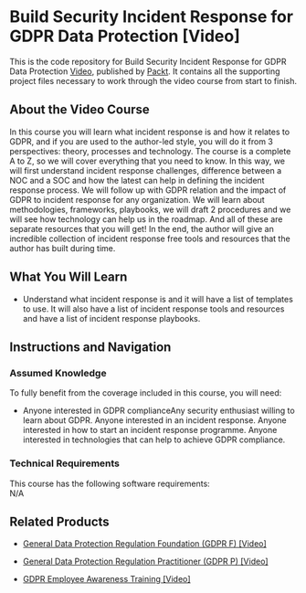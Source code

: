


# Build Security Incident Response for GDPR Data Protection [Video]
This is the code repository for Build Security Incident Response for GDPR Data Protection [Video](https://www.packtpub.com/business/build-security-incident-response-gdpr-data-protection-video), published by [Packt](https://www.packtpub.com/?utm_source=github). It contains all the supporting project files necessary to work through the video course from start to finish.
## About the Video Course
In this course you will learn what incident response is and how it relates to GDPR, and if you are used to the author-led style, you will do it from 3 perspectives: theory, processes and technology. The course is a complete A to Z, so we will cover everything that you need to know. In this way, we will first understand incident response challenges, difference between a NOC and a SOC and how the latest can help in defining the incident response process. We will follow up with GDPR relation and the impact of GDPR to incident response for any organization. We will learn about methodologies, frameworks, playbooks, we will draft 2 procedures and we will see how technology can help us in the roadmap. And all of these are separate resources that you will get! In the end, the author will give an incredible collection of incident response free tools and resources that the author has built during time.


<H2>What You Will Learn</H2>
<DIV class=book-info-will-learn-text>
<UL>
<LI>Understand what incident response is and it will have a list of templates to use. It will also have a list of incident response tools and resources and have a list of incident response playbooks.</LI></UL></DIV>

## Instructions and Navigation
### Assumed Knowledge
To fully benefit from the coverage included in this course, you will need:<br/>
<DIV class=book-info-will-learn-text>
  <UL>
<LI>Anyone interested in GDPR complianceAny security enthusiast willing to learn about GDPR. Anyone interested in an incident response. Anyone interested in how to start an incident response programme. Anyone interested in technologies that can help to achieve GDPR compliance.</LI>
    </UL>
<DIV>

### Technical Requirements
This course has the following software requirements:<br/>
N/A

## Related Products
* [General Data Protection Regulation Foundation (GDPR F) [Video]](https://www.packtpub.com/application-development/general-data-protection-regulation-foundation-gdpr-f-video)

* [General Data Protection Regulation Practitioner (GDPR P) [Video]](https://www.packtpub.com/application-development/general-data-protection-regulation-practitioner-gdpr-p-video)

* [GDPR Employee Awareness Training [Video]](https://www.packtpub.com/application-development/gdpr-employee-awareness-training-video)
